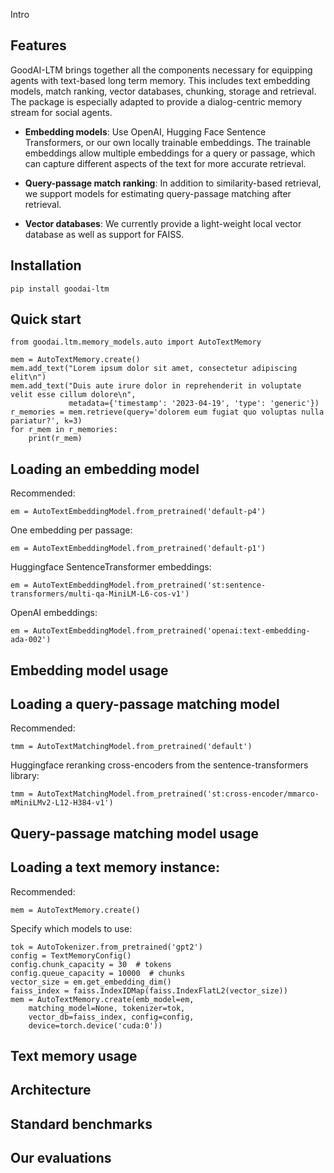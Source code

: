 Intro

## Features

GoodAI-LTM brings together all the components necessary for equipping agents with text-based long term memory. This includes text embedding models, match ranking, vector databases, chunking, storage and retrieval. The package is especially adapted to provide a dialog-centric memory stream for social agents.

* **Embedding models**: Use OpenAI, Hugging Face Sentence Transformers, or our own locally trainable embeddings. The trainable embeddings allow multiple embeddings for a query or passage, which can capture different aspects of the text for more accurate retrieval.

* **Query-passage match ranking**: In addition to similarity-based retrieval, we support models for estimating query-passage matching after retrieval. 

* **Vector databases**: We currently provide a light-weight local vector database as well as support for FAISS.

## Installation

    pip install goodai-ltm

## Quick start

    from goodai.ltm.memory_models.auto import AutoTextMemory

    mem = AutoTextMemory.create()
    mem.add_text("Lorem ipsum dolor sit amet, consectetur adipiscing elit\n")
    mem.add_text("Duis aute irure dolor in reprehenderit in voluptate velit esse cillum dolore\n",
                 metadata={'timestamp': '2023-04-19', 'type': 'generic'})
    r_memories = mem.retrieve(query='dolorem eum fugiat quo voluptas nulla pariatur?', k=3)
    for r_mem in r_memories:
        print(r_mem)

## Loading an embedding model

Recommended:

    em = AutoTextEmbeddingModel.from_pretrained('default-p4')

One embedding per passage:

    em = AutoTextEmbeddingModel.from_pretrained('default-p1')

Huggingface SentenceTransformer embeddings:

    em = AutoTextEmbeddingModel.from_pretrained('st:sentence-transformers/multi-qa-MiniLM-L6-cos-v1')

OpenAI embeddings:

    em = AutoTextEmbeddingModel.from_pretrained('openai:text-embedding-ada-002')

## Embedding model usage

## Loading a query-passage matching model

Recommended:

    tmm = AutoTextMatchingModel.from_pretrained('default')

Huggingface reranking cross-encoders from the sentence-transformers library:

    tmm = AutoTextMatchingModel.from_pretrained('st:cross-encoder/mmarco-mMiniLMv2-L12-H384-v1')

## Query-passage matching model usage

## Loading a text memory instance:

Recommended:

    mem = AutoTextMemory.create()

Specify which models to use:

    tok = AutoTokenizer.from_pretrained('gpt2')
    config = TextMemoryConfig()
    config.chunk_capacity = 30  # tokens
    config.queue_capacity = 10000  # chunks
    vector_size = em.get_embedding_dim()
    faiss_index = faiss.IndexIDMap(faiss.IndexFlatL2(vector_size))
    mem = AutoTextMemory.create(emb_model=em,
        matching_model=None, tokenizer=tok,
        vector_db=faiss_index, config=config,
        device=torch.device('cuda:0'))

## Text memory usage

## Architecture

## Standard benchmarks

## Our evaluations

